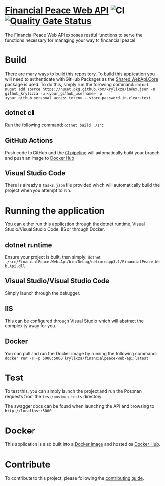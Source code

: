 # [Financial Peace Web API](https://github.com/KrylixZA/FinancialPeace-Web-Api) ![CI](https://github.com/KrylixZA/FinancialPeace-Web-Api/workflows/CI/badge.svg) [![Quality Gate Status](https://sonarcloud.io/api/project_badges/measure?project=FinancialPeace-Web-Api&metric=alert_status)](https://sonarcloud.io/dashboard?id=FinancialPeace-Web-Api)
The Financial Peace Web API exposes restful functions to serve the functions necessary for managing your way to fincancial peace!

# Build
There are many ways to build this repository. To build this application you will need to authenticate with GitHub Packages as the [Shared.WebApi.Core](https://github.com/KrylixZA/Shared-WebApi-Core/packages/554859) package is used. To do this, simply run the following command: `dotnet nuget add source https://nuget.pkg.github.com/krylixza/index.json -n github_krylixza -u <your_github_username> -p <your_github_personal_access_token> --store-password-in-clear-text`

## dotnet cli
Run the following command: `dotnet build ./src`

## GitHub Actions
Push code to GitHub and the [CI pipeline](https://github.com/KrylixZA/FinancialPeace-Web-Api/actions) will automatically build your branch and push an image to [Docker Hub](https://hub.docker.com/repository/docker/krylixza/financialpeace-web-api/general)

## Visual Studio Code
There is already a `tasks.json` file provided which will automatically build the project when you attempt to run.

# Running the application
You can either run this application through the dotnet runtime, Visual Studio/Visual Studio Code, IIS or through Docker.

## dotnet runtime
Ensure your project is built, then simply: `dotnet ./src/FinancialPeace.Web.Api/bin/Debug/netcoreapp3.1/FinancialPeace.Web.Api.dll`

## Visual Studio/Visual Studio Code
Simply launch through the debugger.

## IIS
This can be configured through Visual Studio which will abstract the complexity away for you.

## Docker
You can pull and run the Docker image by running the following command: `docker run -d -p 5000:5000 krylixza/financialpeace-web-api:latest`

# Test
To test this, you can simply launch the project and run the Postman requests from the `test/postman-tests` directory. 

The swagger docs can be found when launching the API and browsing to `http://localhost:5000`

# Docker
This application is also built into a [Docker image](Dockerfile) and hosted on [Docker Hub](https://hub.docker.com/r/krylixza/financialpeace-web-api).

# Contribute
To contribute to this project, please following the [contributing guide](CONTRIBUTING.md).
